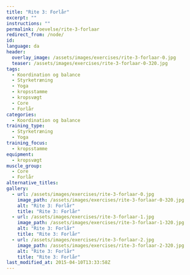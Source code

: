 ```yaml
---
title: "Rite 3: Forlår"
excerpt: ""
instructions: ""
permalink: /oevelse/rite-3-forlaar
redirect_from: /node/
id: 
language: da
header:
  overlay_image: /assets/images/exercises/rite-3-forlaar-0.jpg
  teaser: /assets/images/exercises/rite-3-forlaar-0-320.jpg
tags:
  - Koordination og balance
  - Styrketræning
  - Yoga
  - kropsstamme
  - kropsvægt
  - Core
  - Forlår
categories:
  - Koordination og balance
training_type: 
  - Styrketræning
  - Yoga
training_focus: 
  - kropsstamme
equipment:
  - kropsvægt
muscle_group:
  - Core
  - Forlår
alternative_titles:
gallery:
  - url: /assets/images/exercises/rite-3-forlaar-0.jpg
    image_path: /assets/images/exercises/rite-3-forlaar-0-320.jpg
    alt: "Rite 3: Forlår"
    title: "Rite 3: Forlår"
  - url: /assets/images/exercises/rite-3-forlaar-1.jpg
    image_path: /assets/images/exercises/rite-3-forlaar-1-320.jpg
    alt: "Rite 3: Forlår"
    title: "Rite 3: Forlår"
  - url: /assets/images/exercises/rite-3-forlaar-2.jpg
    image_path: /assets/images/exercises/rite-3-forlaar-2-320.jpg
    alt: "Rite 3: Forlår"
    title: "Rite 3: Forlår"
last_modified_at: 2015-04-10T13:33:58Z
---
```



